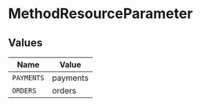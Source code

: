 # MethodResourceParameter


## Values

| Name       | Value      |
| ---------- | ---------- |
| `PAYMENTS` | payments   |
| `ORDERS`   | orders     |